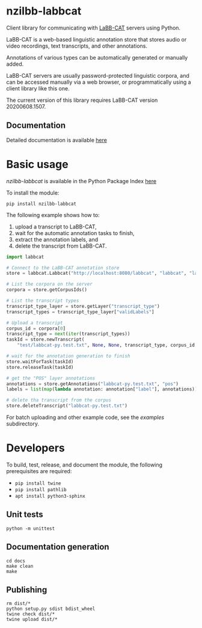 # nzilbb-labbcat

Client library for communicating with [LaBB-CAT](https://labbcat.canterbury.ac.nz/)
servers using Python.

LaBB-CAT is a web-based linguistic annotation store that stores audio or video
recordings, text transcripts, and other annotations.

Annotations of various types can be automatically generated or manually added.

LaBB-CAT servers are usually password-protected linguistic corpora, and can be
accessed manually via a web browser, or programmatically using a client library like
this one.

The current version of this library requires LaBB-CAT version 20200608.1507.

## Documentation

Detailed documentation is available [here](https://nzilbb.github.io/labbcat-py/)

# Basic usage

*nzilbb-labbcat* is available in the Python Package Index
[here](https://pypi.org/project/nzilbb-labbcat/)

To install the module:

```
pip install nzilbb-labbcat
```

The following example shows how to:
1. upload a transcript to LaBB-CAT,
2. wait for the automatic annotation tasks to finish,
3. extract the annotation labels, and
4. delete the transcript from LaBB-CAT.

```python
import labbcat

# Connect to the LaBB-CAT annotation store
store = labbcat.Labbcat("http://localhost:8080/labbcat", "labbcat", "labbcat")

# List the corpora on the server
corpora = store.getCorpusIds()

# List the transcript types
transcript_type_layer = store.getLayer("transcript_type")
transcript_types = transcript_type_layer["validLabels"]

# Upload a transcript
corpus_id = corpora[0]
transcript_type = next(iter(transcript_types))
taskId = store.newTranscript(
    "test/labbcat-py.test.txt", None, None, transcript_type, corpus_id, "test")

# wait for the annotation generation to finish
store.waitForTask(taskId)
store.releaseTask(taskId)

# get the "POS" layer annotations
annotations = store.getAnnotations("labbcat-py.test.txt", "pos")
labels = list(map(lambda annotation: annotation["label"], annotations))

# delete tha transcript from the corpus
store.deleteTranscript("labbcat-py.test.txt")
```

For batch uploading and other example code, see the *examples* subdirectory.

# Developers

To build, test, release, and document the module, the following prerequisites are required:
 - `pip install twine`
 - `pip install pathlib`
 - `apt install python3-sphinx`

## Unit tests

```
python -m unittest
```

## Documentation generation

```
cd docs
make clean
make
```

## Publishing

```
rm dist/*
python setup.py sdist bdist_wheel
twine check dist/*
twine upload dist/*
```